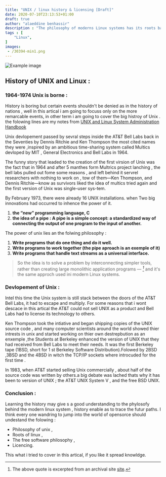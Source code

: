 ```yaml
---
title: "UNIX / linux history & licensing [Draft]"
date: 2020-07-10T23:13:53+01:00
draft: true
author: "alaeddine benhassir"
description : "The philosophy of moderns Linux systems has its roots back to the seventeens , where the C programing language was created and the UNIX Operating system was born inside the AT&T BELL LABS, the following article may help you discover more about the subject."
tags : [
    "Linux",
]
images: 
 - /30394-min1.png
---
```


![Example image](/30394.svg)
## History of UNIX and Linux : 

### 1964-1974 Unix is borne : 

History is boring but  certain events shouldn't be denied as in the history of nations , well in this artical i am going to focuss only on the more remarcable events,
in other term  i am going to cover the big histroy of Unix . the folowing lines are my notes from [ UNIX and Linux System Administration Handbook ](https://www.amazon.com/UNIX-Linux-System-Administration-Handbook/dp/0134277554)

Unix devlopement passed by sevral steps inside the AT&T Bell Labs back in the Seventies by Dennis Ritchie and Ken Thompson the most cited names they were ,inspired by an ambitious time-sharing system called Multics devloped by MIT , General Electronics and Bell Labs in 1964.

The funny story that leaded  to the creation of the first virsion of Unix was the fact that in 1964 and after 5 manthes form Multrics project lanching , the bell labs pulled out fome some reasons , and left behind it servrel researchers with nothing to work on , tow of them—Ken Thompson, and Dennis Ritchie—know as survivors  liked the idea of multics tried again and the first version of Unix was single-user sys-tem.

By February 1973, there were already 16 UNIX installations. when Two big innovations had occurred to inhence the power of it.
1. **the “new” programming language, C** 
2. **the idea of a pipe : A pipe is a simple concept: a standardized way of connecting the output of one program to the input of another.**


The power of unix lies an the folwing philosophy : 

1. **Write programs that do one thing and do it well.**
2. **Write programs to work together (the pipe aproach is an exemple of it)**
3. **Write programs that handle text streams as a universal interface.**

>So the idea is to solve a problem by interconnecting simpler tools, rather than creating large 
> monolithic application programs — <cite>[^1]</cite> and it's the same approch used ini modern Linux systems.

[^1]: The above quote is excerpted from  an archival site [site](https://s3-us-west-2.amazonaws.com/belllabs-microsite-unixhistory/index.html).


### Devlopement of Unix :

Intel this time the Unix system is still stack between the doors of the AT&T Bell Labs, it had to escape and multiply. For some reasons that i wont descace in this artical the AT&T could not sell UNIX as a product and Bell Labs had to license its technology to others.  

Ken Thompson took the intiative and began shipping copies of the UNIX source code , and many computer scientists around the world showed thier intrests in unix and started working on thier own destrepbution as an enxemple ,the  Students at Berkeley enhanced the version of UNIX that they had received from Bell Labs to meet their needs. It was the first Berkeley tape (1BSD, short for 1 st Berkeley Software Distribution).Folowed by 2BSD ,3BSD and the 4BSD in witch the  TCP/IP sockets where introcuded for the first time .

In 1983, when AT&T started selling Unix commercially , about half of the source code was written by others.a big debate was lached thats why it has been to version of UNIX ; the AT&T UNIX System V , and the free BSD UNIX. 


### Conclusion : 

Learning the history may give s a good understanding to the phylosofy behind the modern linux system , history enable as to trace the futur paths.
I think every one wandring to jump into the world of opensorce should undestand the folowing :

* Philosophy of unix ,
* Roots of linux ,
* The free software philosophy ,
* Licencing.

This what i tried to cover in this artical, if you like it spread knowldge.
